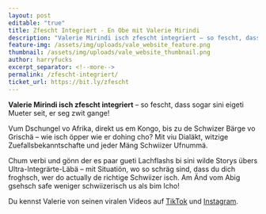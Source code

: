 ```yaml
---
layout: post
editable: "true"
title: Zfescht Integriert - En Obe mit Valerie Mirindi
description: "Valerie Mirindi isch zfescht integriert – so fescht, dass sogar sini eigeti Mueter seit, er seg zwit gange!"
feature-img: /assets/img/uploads/vale_website_feature.png
thumbnail: /assets/img/uploads/vale_website_thumbnail.png
author: harryfucks
excerpt_separator: <!--more-->
permalink: /zfescht-integriert/
ticket_url: https://bit.ly/zfescht
---
```

**Valerie Mirindi isch zfescht integriert** – so fescht, dass sogar sini eigeti Mueter seit, er seg zwit gange!

Vum Dschungel vo Afrika, direkt us em Kongo, bis zu de Schwizer Bärge vo Grischä – wie isch öpper wie er dohing cho? Mit viu Dialäkt, witzige Zuefallsbekanntschafte und jeder Mäng Schwiizer Ufnummä.

Chum verbi und gönn der es paar gueti Lachflashs bi sini wilde Storys übers Ultra-Integrärte-Läbä – mit Situatiön, wo so schräg sind, dass du dich froghsch, wer do actually de richtige Schwiizer isch. Am Änd vom Abig gsehsch safe weniger schwiizerisch us als bim Icho!

Du kennst Valerie von seinen viralen Videos auf [TikTok](https://www.tiktok.com/@secrettiktokprofile) und [Instagram](http://instagram.com/kiddboyy/).
